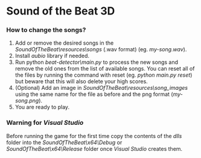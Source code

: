 # Sound of the Beat 3D

### How to change the songs?
1. Add or remove the desired songs in the _SoundOfTheBeat\resources\songs_ (.wav format) (eg. _my-song.wav_).
2. Install _aubio_ library if needed.
3. Run python _beat-detector\main.py_ to process the new songs and remove the old ones from the list of available songs. You can reset all of the files by running the command with reset (eg. _python main.py reset_) but beware that this will also delete your high scores.
4. (Optional) Add an image in _SoundOfTheBeat\resources\song_images_ using the same name for the file as before and the png format (_my-song.png_).
5. You are ready to play.

### Warning for _Visual Studio_
Before running the game for the first time copy the contents of the _dlls_ folder into the _SoundOfTheBeat\x64\Debug_ or _SoundOfTheBeat\x64\Release_ folder once _Visual Studio_ creates them.
